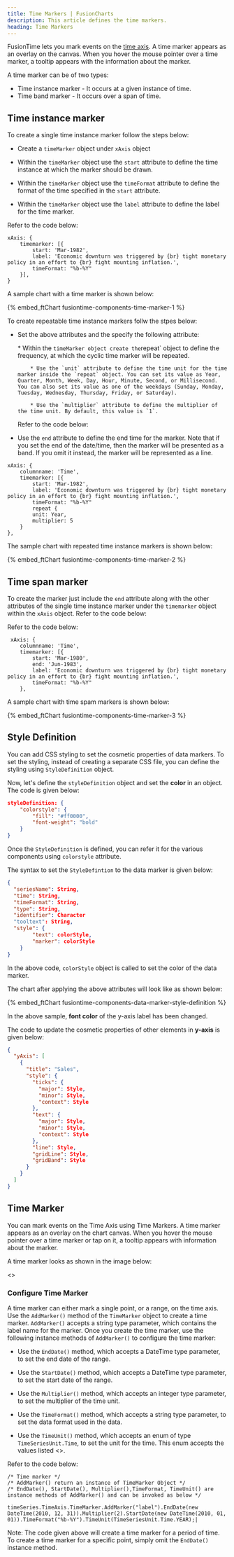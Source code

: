 ```yaml
---
title: Time Markers | FusionCharts
description: This article defines the time markers.
heading: Time Markers
---
```


FusionTime lets you mark events on the [time axis](/fusiontime/fusiontime-component/time-axis). A time marker appears as an overlay on the canvas. When you hover the mouse pointer over a time marker, a tooltip appears with the information about the marker.

A time marker can be of two types:

- Time instance marker - It occurs at a given instance of time.
- Time band marker - It occurs over a span of time.

## Time instance marker

To create a single time instance marker follow the steps below:

- Create a `timeMarker` object under `xAxis` object

- Within the `timeMarker` object use the `start` attribute to define the time instance at which the marker should be drawn.

- Within the `timeMarker` object use the `timeFormat` attribute to define the format of the time specified in the `start` attribute.

- Within the `timeMarker` object use the `label` attribute to define the label for the time marker.

Refer to the code below:

```
xAxis: {
    timemarker: [{
        start: 'Mar-1982',
        label: 'Economic downturn was triggered by {br} tight monetary policy in an effort to {br} fight mounting inflation.',
        timeFormat: "%b-%Y"
    }],
}
```

A sample chart with a time marker is shown below:

{% embed_ftChart fusiontime-components-time-marker-1 %}

To create repeatable time instance markers follw the stpes below:

- Set the above attributes and the specify the following attribute:
    
   \* Within the `timeMarker object create the`repeat` object to define the frequency, at which the cyclic time marker will be repeated.

          * Use the `unit` attribute to define the time unit for the time marker inside the `repeat` object. You can set its value as Year, Quarter, Month, Week, Day, Hour, Minute, Second, or Millisecond. You can also set its value as one of the weekdays (Sunday, Monday, Tuesday, Wednesday, Thursday, Friday, or Saturday).

          * Use the `multiplier` attribute to define the multiplier of the time unit. By default, this value is `1`.

  Refer to the code below:

- Use the `end` attribute to define the end time for the marker. Note that if you set the end of the date/time, then the marker will be presented as a band. If you omit it instead, the marker will be represented as a line.

```
xAxis: {
    columnname: 'Time',
    timemarker: [{
        start: 'Mar-1982',
        label: 'Economic downturn was triggered by {br} tight monetary policy in an effort to {br} fight mounting inflation.',
        timeFormat: "%b-%Y"
        repeat {
        unit: Year,
        multiplier: 5
    }
},
```

The sample chart with repeated time instance markers is shown below:

{% embed_ftChart fusiontime-components-time-marker-2 %}

## Time span marker

To create the marker just include the `end` attribute along with the other attributes of the single time instance marker under the `timemarker` object within the `xAxis` object. Refer to the code below:

Refer to the code below:

```
 xAxis: {
    columnname: 'Time',
    timemarker: [{
        start: 'Mar-1980',
        end: 'Jun-1983',
        label: 'Economic downturn was triggered by {br} tight monetary policy in an effort to {br} fight mounting inflation.',
        timeFormat: "%b-%Y"
    },
```

A sample chart with time spam markers is shown below:

{% embed_ftChart fusiontime-components-time-marker-3 %}

## Style Definition

You can add CSS styling to set the cosmetic properties of data markers. To set the styling, instead of creating a separate CSS file, you can define the styling using `StyleDefinition` object.

Now, let's define the `styleDefinition` object and set the **color** in an object. The code is given below:

```json
styleDefinition: {
    "colorstyle": {
        "fill": "#ff0000",
        "font-weight": "bold"
    }
}
```

Once the `StyleDefinition` is defined, you can refer it for the various components using `colorstyle` attribute.

The syntax to set the `StyleDefintion` to the data marker is given below:

```json
{
  "seriesName": String,
  "time": String,
  "timeFormat": String,
  "type": String,
  "identifier": Character
  "tooltext": String,
  "style": {
        "text": colorStyle,
        "marker": colorStyle
    }
}
```

In the above code, `colorStyle` object is called to set the color of the data marker.

The chart after applying the above attributes will look like as shown below:

{% embed_ftChart fusiontime-components-data-marker-style-definition %}

In the above sample, **font color** of the y-axis label has been changed.

The code to update the cosmetic properties of other elements in **y-axis** is given below:

```json
{
  "yAxis": [
    {
      "title": "Sales",
      "style": {
        "ticks": {
          "major": Style,
          "minor": Style,
          "context": Style
        },
        "text": {
          "major": Style,
          "minor": Style,
          "context": Style
        },
        "line": Style,
        "gridLine": Style,
        "gridBand": Style
      }
    }
  ]
}
```

## Time Marker

You can mark events on the Time Axis using Time Markers. A time marker appears as an overlay on the chart canvas. When you hover the mouse pointer over a time marker or tap on it, a tooltip appears with information about the marker.

A time marker looks as shown in the image below:

<<Screenshot>>

### Configure Time Marker

A time marker can either mark a single point, or a range, on the time axis. Use the `AddMarker()` method of the `TimeMarker` object to create a time marker. `AddMarker()` accepts a string type parameter, which contains the label name for the marker. Once you create the time marker, use the following instance methods of `AddMarker()` to configure the time marker:

- Use the `EndDate()` method, which accepts a DateTime type parameter, to set the end date of the range.

- Use the `StartDate()` method, which accepts a DateTime type parameter, to set the start date of the range.

- Use the `Multiplier()` method, which accepts an integer type parameter, to set the multiplier of the time unit.

- Use the `TimeFormat()` method, which accepts a string type parameter, to set the data format used in the data.

- Use the `TimeUnit()` method, which accepts an enum of type `TimeSeriesUnit.Time`, to set the unit for the time. This enum accepts the values listed <<here>>.

Refer to the code below:

```
/* Time marker */
/* AddMarker() return an instance of TimeMarker Object */
/* EndDate(), StartDate(), Multiplier(),TimeFormat, TimeUnit() are instance methods of AddMarker() and can be invoked as below */

timeSeries.TimeAxis.TimeMarker.AddMarker("label").EndDate(new DateTime(2010, 12, 31)).Multiplier(2).StartDate(new DateTime(2010, 01, 01)).TimeFormat("%b-%Y").TimeUnit(TimeSeriesUnit.Time.YEAR);|

```

Note: The code given above will create a time marker for a period of time. To create a time marker for a specific point, simply omit the `EndDate()` instance method.
